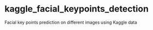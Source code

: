 # kaggle_facial_keypoints_detection
Facial key points prediction on different images using Kaggle data
